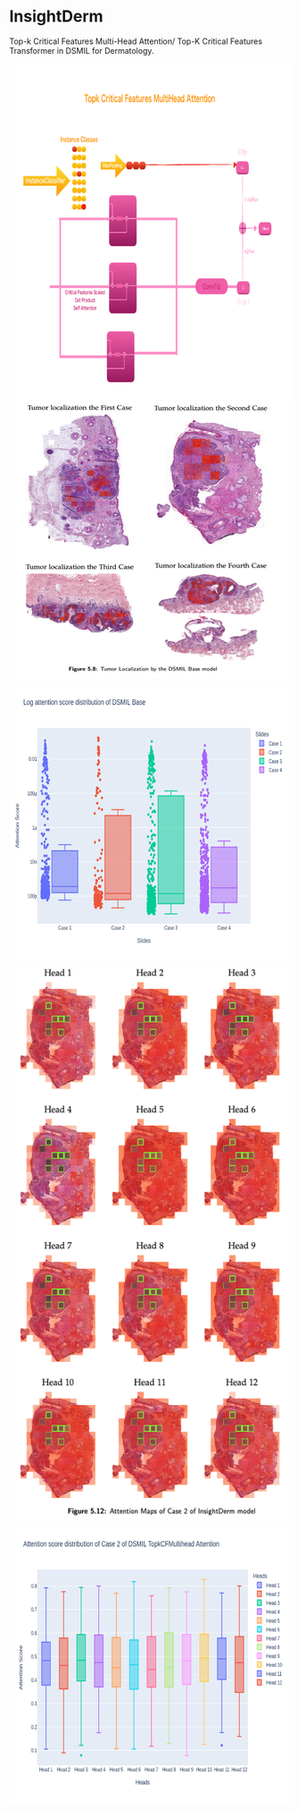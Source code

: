 # InsightDerm
Top-k Critical Features Multi-Head Attention/ Top-K Critical Features Transformer in DSMIL for Dermatology.


<!-- 
![Model Architecture](https://github.com/CaiYitao/InsightDerm/blob/main/src/pics/model%20architecture1.pdf "model architecture")
 -->

<img src="src/pics/Topk CF MultiHead Attention.pdf" alt="Top-K CF MH Attention architecutre" style="height: 600px; width:600px;"/>
<img src="/src/pics/tumor_localization.png" alt="tumor localization" style="height: 500px; width:500px;"/>

<img src="/src/pics/AttentionDist_DSMIL.png" alt="tumor localization" style="height: 500px; width:500px;"/>

<img src="src/pics/attnmap_InsightDerm.png" alt="tumor localization" style="height: 1000px; width:500px;"/>

<img src="/src/pics/AttentionDist_Case2_TopkMultihead.png" alt="tumor localization" style="height: 500px; width:500px;"/>







